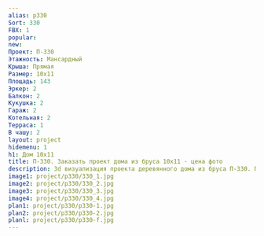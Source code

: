 ```yaml
---
alias: p330
Sort: 330
FBX: 1
popular: 
new: 
Проект: П-330
Этажность: Мансардный
Крыша: Прямая
Размер: 10х11
Площадь: 143
Эркер: 2
Балкон: 2
Кукушка: 2
Гараж: 2
Котельная: 2
Терраса: 1
В чашу: 2
layout: project
hidemenu: 1
h1: Дом 10х11
title: П-330. Заказать проект дома из бруса 10х11 - цена фото
description: 3d визуализация проекта деревянного дома из бруса П-330. Площадь 143 м2, размер 10х11. Вы можете внести любые изменения в проект.
image1: project/p330/330_1.jpg
image2: project/p330/330_2.jpg
image3: project/p330/330_3.jpg
image4: project/p330/330_4.jpg
plan1: project/p330/p330-1.jpg
plan2: project/p330/p330-2.jpg
planl: project/p330/p330-f.jpg
---
```

